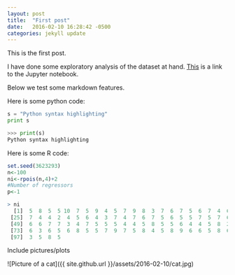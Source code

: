 ```yaml
---
layout: post
title:  "First post"
date:   2016-02-10 16:28:42 -0500
categories: jekyll update
---
```


This is the first post. 

I have done some exploratory analysis of the dataset at hand. [This](https://github.com/yiulau/ift6266/blob/master/exploratory_analysis.ipynb)
is a link to the Jupyter notebook.

Below we test some markdown features.

Here is some python code:

```python
s = "Python syntax highlighting"
print s

>>> print(s)
Python syntax highlighting

```
Here is some R code:

```R
set.seed(3623293)
n<-100
ni<-rpois(n,4)+2
#Number of regressors
p<-1

> ni
  [1]  5  8  5  5 10  7  5  9  4  5  7  9  8  3  7  6  7  5  6  7  4  6 10  3
 [25]  7  4  4  2  4  5  6  4  3  7  4  7  6  7  5  6  5  5  7  5  7  6  6  7
 [49]  6  6  7  7  3  4  7  5  5  5  4  4  5  8  5  5  6  4  4  5  8  2  6  2
 [73]  6  3  6  5  6  8  5  5  7  9  7  5  8  4  5  8  9  6  6  5  8  6  4 10
 [97]  3  5  8  5
```

Include pictures/plots

![Picture of a cat]({{ site.github.url }}/assets/2016-02-10/cat.jpg)



